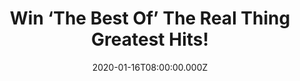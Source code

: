 ---
campaign-uuid: "c-ca580010-62d1-4583-a748-a0d6d6d85ad7"
type: "Competition"
category: "Music"
date: "2020-01-16T08:00:00.000Z"
end-date: "2020-02-16T23:59:00.000Z"
disable-form: false
is_promoted: false
has_entry_page: true
title: "Win ‘The Best Of’ The Real Thing Greatest Hits!"
competition-description: "<p>Iconic British soul and funk band, The Real Thing, celebrates\
  \ their 50th anniversary in 2020 with the release of a brand-new Best Of album,\
  \ featuring a never-before-released track! We have great news for you because we\
  \ have managed to get one copy to one lucky member!</p>\n<p>Are you their biggest\
  \ fan? Click below for a chance to win.</p>\n"
hero-header: "Win ‘The Best Of’ The Real Thing Greatest Hits!"
terms-confirmation: "N/A"
banner-img: "https://assets.expresslyapp.com/asset-1b64c56d-5b3f-4efc-8577-627981e12c20.jpg"
logo-left-href: "aaa.nme.com"
logo-left-image: "https://assets.expresslyapp.com/asset-10953888-0637-403c-ae90-c0d1f26838a8.jpg"
logo-left-title: "NME AAA"
bg-image-hero: "https://assets.expresslyapp.com/asset-9244025f-a850-4eda-81f0-8540f4fcae9d.jpg"
bg-image-first: "https://assets.expresslyapp.com/asset-928b6389-5819-42d2-8a16-f262a66fddc8.jpg"
section1-content: "<p>The Real Thing’s incredible rise from the streets of Toxteth\
  \ in Liverpool to the bright lights of New York is chronicled in this new album\
  \ full of incredible hits, including ‘Can’t Get By Without You’, ‘You’ll Never Know\
  \ What You’re Missing’… and many more!</p>\n<p>Want to be the first one hearing\
  \ it? Enter below and it could be yours!</p>\n"
entry-title: "Win ‘The Best Of’ The Real Thing Greatest Hits!"
entry-content: "<p>Enter the draw to win  ‘The Best Of’ The Real Thing Greatest Hits\
  \ by completing the form below before 23:59 on the 16th of February 2020.</p>\n"
has-winner: false
prize-description: "‘The Best Of’ The Real Thing Greatest Hits!"
special-conditions: "Multiple entries are allowed up to one every day.\r\n\r\nThis\
  \ competition is also available on: https://club.expressly.io/competitions/the-best-of-the-real-thing-greatest-hits-cd"
country-restrictions:
- "GB"
---
